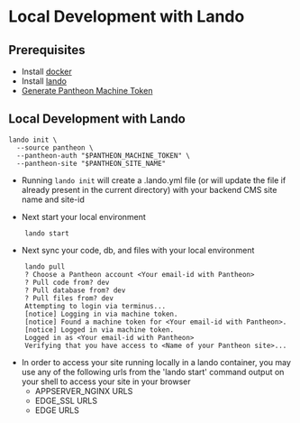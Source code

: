 # Local Development with Lando

## Prerequisites

- Install [docker](https://docs.docker.com/get-docker/)
- Install [lando](https://docs.lando.dev/getting-started/installation.html)
- [Generate Pantheon Machine Token](https://pantheon.io/docs/machine-tokens#create-a-machine-token)

## Local Development with Lando

```
lando init \
  --source pantheon \
  --pantheon-auth "$PANTHEON_MACHINE_TOKEN" \
  --pantheon-site "$PANTHEON_SITE_NAME"
```

- Running `lando init` will create a .lando.yml file (or will update the file if  already present in the current directory) with your backend CMS site name and site-id

- Next start your local environment

```
    lando start
```

- Next sync your code, db, and files with your local environment

```
    lando pull
    ? Choose a Pantheon account <Your email-id with Pantheon>
    ? Pull code from? dev
    ? Pull database from? dev
    ? Pull files from? dev
    Attempting to login via terminus...
    [notice] Logging in via machine token.
    [notice] Found a machine token for <Your email-id with Pantheon>.
    [notice] Logged in via machine token.
    Logged in as <Your email-id with Pantheon>
    Verifying that you have access to <Name of your Pantheon site>...
```

- In order to access your site running locally in a lando container, you may use any of the following urls from the 'lando start' command output on your shell to access your site in your browser
  - APPSERVER_NGINX URLS
  - EDGE_SSL URLS
  - EDGE URLS
